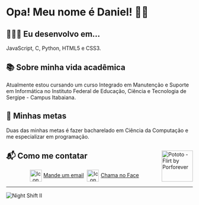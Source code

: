 <h1>Opa! Meu nome é Daniel! 🖖🏾</h1>

<h2>👨🏾‍💻 Eu desenvolvo em...</h2>
<p>JavaScript, C, Python, HTML5 e CSS3.</p>

<h2>📚 Sobre minha vida acadêmica</h2>
<p>Atualmente estou cursando um curso Integrado em Manutenção e Suporte em Informática no Instituto Federal de Educação, Ciência e Tecnologia de Sergipe - Campus Itabaiana.</p>

<h2>📌 Minhas metas</h2>
<p>Duas das minhas metas é fazer bacharelado em Ciência da Computação e me especializar em programação.</p>

<div>
  <img align="right" width="84" src="https://images-wixmp-ed30a86b8c4ca887773594c2.wixmp.com/f/7b674371-0178-47a7-bf86-e9960c61f200/d9qda05-a960f789-5bdb-4802-8b48-911e1dd6809d.gif?token=eyJ0eXAiOiJKV1QiLCJhbGciOiJIUzI1NiJ9.eyJzdWIiOiJ1cm46YXBwOjdlMGQxODg5ODIyNjQzNzNhNWYwZDQxNWVhMGQyNmUwIiwiaXNzIjoidXJuOmFwcDo3ZTBkMTg4OTgyMjY0MzczYTVmMGQ0MTVlYTBkMjZlMCIsIm9iaiI6W1t7InBhdGgiOiJcL2ZcLzdiNjc0MzcxLTAxNzgtNDdhNy1iZjg2LWU5OTYwYzYxZjIwMFwvZDlxZGEwNS1hOTYwZjc4OS01YmRiLTQ4MDItOGI0OC05MTFlMWRkNjgwOWQuZ2lmIn1dXSwiYXVkIjpbInVybjpzZXJ2aWNlOmZpbGUuZG93bmxvYWQiXX0.CyiTzluz9oWO2FJPaqI1G_4dSKqaApw6X9yAy3EyLAI" alt="Pototo - Flirt by Porforever">
  <h2>📬 Como me contatar</h2>
</div>

<div align="center">
  <a href="mailto:dangue612345@gmail.com" target="_blank"><img hspace="5" align="center" width=32 src="https://img.icons8.com/dusk/344/gmail.png" alt="Icon Gmail">Mande um email</a>
  <a href="https://www.facebook.com/profile.php?id=100056253392970" target="_blank"><img hspace="5" align="center" width=32 src="https://img.icons8.com/dusk/344/facebook-new--v2.png" alt="Icon Facebook">Chama no Face</a>
</div>

<hr>

<img src="https://cdna.artstation.com/p/assets/images/images/039/867/982/original/pixel-jeff-night2.gif?1627188612" alt="Night Shift II">


